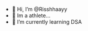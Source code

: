 - 👋 Hi, I’m @Risshhaayy
- 👀 Im a athlete...
- 🌱 I’m currently learning DSA

<!---
Risshhaayy/Risshhaayy is a ✨ special ✨ repository because its `README.md` (this file) appears on your GitHub profile.
You can click the Preview link to take a look at your changes.
--->
